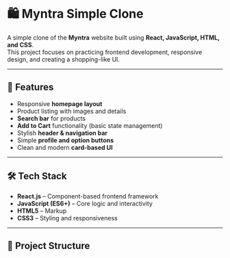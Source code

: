 # 🛍️ Myntra Simple Clone

A simple clone of the **Myntra** website built using **React, JavaScript, HTML, and CSS**.  
This project focuses on practicing frontend development, responsive design, and creating a shopping-like UI.

---

## 🚀 Features
- Responsive **homepage layout**
- Product listing with images and details
- **Search bar** for products
- **Add to Cart** functionality (basic state management)
- Stylish **header & navigation bar**
- Simple **profile and option buttons**
- Clean and modern **card-based UI** 

---

## 🛠️ Tech Stack
- **React.js** – Component-based frontend framework  
- **JavaScript (ES6+)** – Core logic and interactivity  
- **HTML5** – Markup  
- **CSS3** – Styling and responsiveness  

---

## 📂 Project Structure
